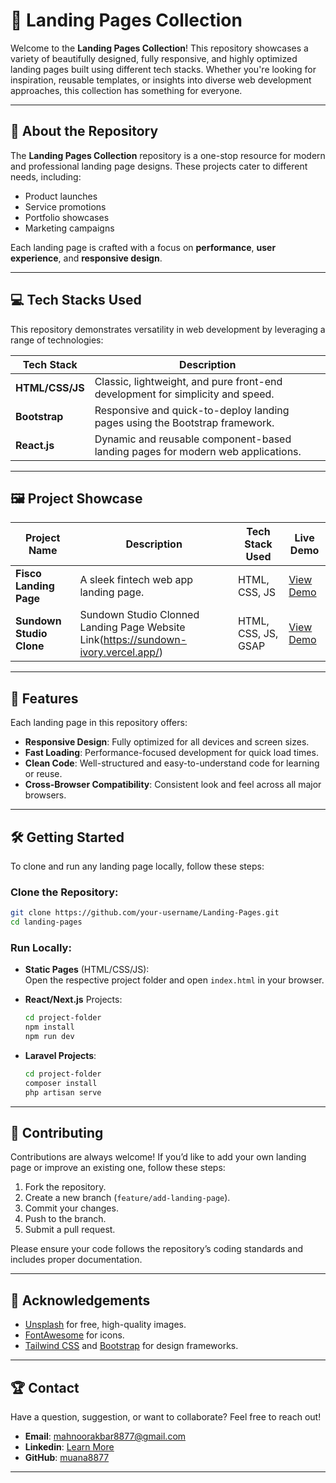 # 🚀 Landing Pages Collection

Welcome to the **Landing Pages Collection**! This repository showcases a variety of beautifully designed, fully responsive, and highly optimized landing pages built using different tech stacks. Whether you're looking for inspiration, reusable templates, or insights into diverse web development approaches, this collection has something for everyone.

---

## 🌟 About the Repository

The **Landing Pages Collection** repository is a one-stop resource for modern and professional landing page designs. These projects cater to different needs, including:

- Product launches  
- Service promotions  
- Portfolio showcases  
- Marketing campaigns  

Each landing page is crafted with a focus on **performance**, **user experience**, and **responsive design**.

---

## 💻 Tech Stacks Used

This repository demonstrates versatility in web development by leveraging a range of technologies:

| **Tech Stack**      | **Description**                                                                 |
|----------------------|---------------------------------------------------------------------------------|
| **HTML/CSS/JS**      | Classic, lightweight, and pure front-end development for simplicity and speed.  |
| **Bootstrap**        | Responsive and quick-to-deploy landing pages using the Bootstrap framework.    |
| **React.js**         | Dynamic and reusable component-based landing pages for modern web applications.|

---

## 🖼️ Project Showcase

| Project Name          | Description                                  | Tech Stack Used     | Live Demo              |
|------------------------|----------------------------------------------|---------------------|------------------------|
| **Fisco Landing Page**     | A sleek fintech web app landing page. | HTML, CSS, JS       | [View Demo](#)         |
| **Sundown Studio Clone** | Sundown Studio Clonned Landing Page Website Link(https://sundown-ivory.vercel.app/)  | HTML, CSS, JS, GSAP  | [View Demo](#)         |


---

## 🌟 Features

Each landing page in this repository offers:

- **Responsive Design**: Fully optimized for all devices and screen sizes.   
- **Fast Loading**: Performance-focused development for quick load times.  
- **Clean Code**: Well-structured and easy-to-understand code for learning or reuse.  
- **Cross-Browser Compatibility**: Consistent look and feel across all major browsers.  

---

## 🛠️ Getting Started

To clone and run any landing page locally, follow these steps:

### Clone the Repository:
```bash
git clone https://github.com/your-username/Landing-Pages.git
cd landing-pages
```

### Run Locally:
- **Static Pages** (HTML/CSS/JS):  
  Open the respective project folder and open `index.html` in your browser.

- **React/Next.js** Projects:  
  ```bash
  cd project-folder
  npm install
  npm run dev
  ```

- **Laravel Projects**:  
  ```bash
  cd project-folder
  composer install
  php artisan serve
  ```

---

## 🤝 Contributing

Contributions are always welcome! If you’d like to add your own landing page or improve an existing one, follow these steps:

1. Fork the repository.  
2. Create a new branch (`feature/add-landing-page`).  
3. Commit your changes.  
4. Push to the branch.  
5. Submit a pull request.  

Please ensure your code follows the repository’s coding standards and includes proper documentation.

---


## 🎯 Acknowledgements

- [Unsplash](https://unsplash.com) for free, high-quality images.  
- [FontAwesome](https://fontawesome.com) for icons.  
- [Tailwind CSS](https://tailwindcss.com) and [Bootstrap](https://getbootstrap.com) for design frameworks.  

---

## 🏆 Contact

Have a question, suggestion, or want to collaborate? Feel free to reach out!

- **Email**: mahnoorakbar8877@gmail.com  
- **Linkedin**: [Learn More](https://www.linkedin.com/in/mahnoor-akbar-76397b232/)  
- **GitHub**: [muana8877]([https://github.com/your-username](https://github.com/muana8877))  

---
